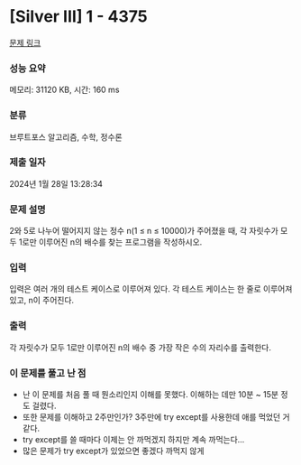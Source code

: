 # [Silver III] 1 - 4375 

[문제 링크](https://www.acmicpc.net/problem/4375) 

### 성능 요약

메모리: 31120 KB, 시간: 160 ms

### 분류

브루트포스 알고리즘, 수학, 정수론

### 제출 일자

2024년 1월 28일 13:28:34

### 문제 설명

<p>2와 5로 나누어 떨어지지 않는 정수 n(1 ≤ n ≤ 10000)가 주어졌을 때, 각 자릿수가 모두 1로만 이루어진 n의 배수를 찾는 프로그램을 작성하시오.</p>

### 입력 

 <p>입력은 여러 개의 테스트 케이스로 이루어져 있다. 각 테스트 케이스는 한 줄로 이루어져 있고, n이 주어진다.</p>

### 출력 

 <p>각 자릿수가 모두 1로만 이루어진 n의 배수 중 가장 작은 수의 자리수를 출력한다.</p>

### 이 문제를 풀고 난 점
* 난 이 문제를 처음 풀 때 뭔소리인지 이해를 못했다. 이해하는 데만 10분 ~ 15분 정도 걸렸다.
* 또한 문제를 이해하고 2주만인가? 3주만에 try except를 사용한데 애를 먹었던 거 같다.
* try except를 쓸 때마다 이제는 안 까먹겠지 하지만 계속 까먹는다...
* 많은 문제가 try except가 있었으면 좋겠다 까먹지 않게 
